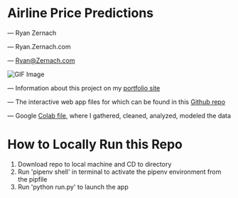 # Airline Price Predictions
— Ryan Zernach

— Ryan.Zernach.com

— Ryan@Zernach.com

![GIF Image](https://ryan.zernach.com/wp-content/uploads/Airline_Price_Predictor_made_with_giphy.gif)

— Information about this project on my [portfolio site](https://ryan.zernach.com/portfolio/airline-price-predictor-how-are-flight-prices-calculated/)

— The interactive web app files for which can be found in this [Github repo](https://github.com/Zernach/Airline-Price-Predictions)

— Google [Colab file](https://colab.research.google.com/drive/1s3SJs2dpnH2LQvR9S3JNH2C-yD1na_4R?usp=sharing), where I gathered, cleaned, analyzed, modeled the data

# How to Locally Run this Repo
1. Download repo to local machine and CD to directory
2. Run 'pipenv shell' in terminal to activate the pipenv environment from the pipfile
3. Run 'python run.py' to launch the app